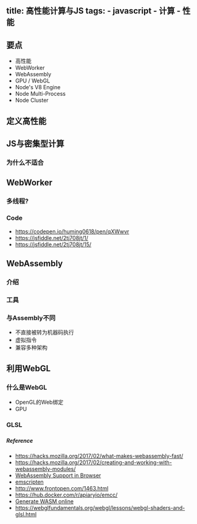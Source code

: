 title: 高性能计算与JS
tags:
    - javascript
    - 计算
    - 性能
---

## 要点
- 高性能
- WebWorker
- WebAssembly
- GPU / WebGL
- Node's V8 Engine
- Node Multi-Process
- Node Cluster

## 定义高性能
## JS与密集型计算
### 为什么不适合

## WebWorker
### 多线程?
### Code
- https://codepen.io/huming0618/pen/qXWwvr
- https://jsfiddle.net/2tj708jt/1/
- https://jsfiddle.net/2tj708jt/15/

## WebAssembly
### 介绍
### 工具
### 与Assembly不同
- 不直接被转为机器码执行
- 虚拟指令
- 兼容多种架构

## 利用WebGL
### 什么是WebGL
- OpenGL的Web绑定
- GPU
### GLSL
### 

##### Reference
- https://hacks.mozilla.org/2017/02/what-makes-webassembly-fast/
- https://hacks.mozilla.org/2017/02/creating-and-working-with-webassembly-modules/
- [WebAssembly Support in Browser](http://caniuse.com/#feat=wasm)
- [emscripten](https://kripken.github.io/emscripten-site/docs/getting_started/downloads.html#all-os-installation-instructions-portable-sdk)
- http://www.frontopen.com/1463.html
- https://hub.docker.com/r/apiaryio/emcc/
- [Generate WASM online](https://wasdk.github.io/WasmFiddle)
- https://webglfundamentals.org/webgl/lessons/webgl-shaders-and-glsl.html


